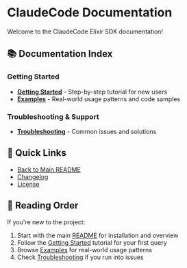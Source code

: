 # ClaudeCode Documentation

Welcome to the ClaudeCode Elixir SDK documentation!

## 📚 Documentation Index

### Getting Started
- **[Getting Started](GETTING_STARTED.md)** - Step-by-step tutorial for new users
- **[Examples](EXAMPLES.md)** - Real-world usage patterns and code samples

### Troubleshooting & Support
- **[Troubleshooting](TROUBLESHOOTING.md)** - Common issues and solutions


## 🚀 Quick Links

- [Back to Main README](../README.md)
- [Changelog](../CHANGELOG.md)
- [License](../LICENSE)

## 📖 Reading Order

If you're new to the project:

1. Start with the main [README](../README.md) for installation and overview
2. Follow the [Getting Started](GETTING_STARTED.md) tutorial for your first query
3. Browse [Examples](EXAMPLES.md) for real-world usage patterns
4. Check [Troubleshooting](TROUBLESHOOTING.md) if you run into issues